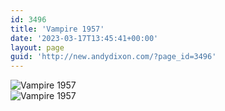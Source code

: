 ```yaml
---
id: 3496
title: 'Vampire 1957'
date: '2023-03-17T13:45:41+00:00'
layout: page
guid: 'http://new.andydixon.com/?page_id=3496'
---
```


![Vampire 1957](https://i0.wp.com/assets.g8x2.ldn.idrivee2-23.com/posters/Vampire%201957%2001.jpg?w=1200&ssl=1 "Vampire 1957")  
![Vampire 1957](https://i0.wp.com/assets.g8x2.ldn.idrivee2-23.com/posters/Vampire%201957%2002.jpg?w=1200&ssl=1 "Vampire 1957")